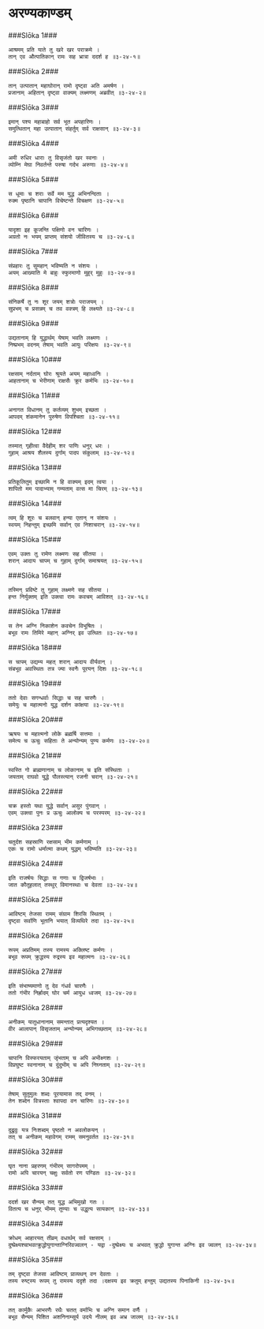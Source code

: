 अरण्यकाण्डम्
===============================


###Slōka 1###


    आश्रमम् प्रति याते तु खरे खर पराक्रमे ।
    तान् एव औत्पातिकान् रामः सह भ्रात्रा ददर्श ह ॥३-२४-१॥


###Slōka 2###


    तान् उत्पातान् महाघोरान् रामो दृष्ट्वा अति अमर्षण ।
    प्रजानाम् अहितान् दृष्ट्वा वाक्यम् लक्ष्मणम् अब्रवीत् ॥३-२४-२॥


###Slōka 3###


    इमान् पश्य महाबाहो सर्व भूत अपहारिणः ।
    समुत्थितान् महा उत्पातान् संहर्तुम् सर्व राक्षसान् ॥३-२४-३॥


###Slōka 4###


    अमी रुधिर धाराः तु विसृजंतो खर स्वनाः ।
    व्योम्नि मेघा निवर्तन्ते परुषा गर्दभ अरुणाः ॥३-२४-४॥


###Slōka 5###


    स धूमाः च शराः सर्वे मम युद्ध अभिनन्दिताः ।
    रुक्म पृष्ठानि चापानि विचेष्टन्ते विचक्षण ॥३-२४-५॥


###Slōka 6###


    यादृशा इह कूजन्ति पक्षिणो वन चारिणः ।
    अग्रतो नः भयम् प्राप्तम् संशयो जीवितस्य च ॥३-२४-६॥


###Slōka 7###


    संप्रहारः तु सुमहान् भविष्यति न संशयः ।
    अयम् आख्याति मे बाहुः स्फुरमाणो मुहुर् मुहुः ॥३-२४-७॥


###Slōka 8###


    संनिकर्षे तु नः शूर जयम् शत्रोः पराजयम् ।
    सुप्रभम् च प्रसन्नम् च तव वक्त्रम् हि लक्ष्यते ॥३-२४-८॥


###Slōka 9###


    उद्यतानाम् हि युद्धार्थम् येषाम् भवति लक्ष्मणः ।
    निष्प्रभम् वदनम् तेषाम् भवति आयुः परिक्षयः ॥३-२४-९॥


###Slōka 10###


    रक्षसाम् नर्दताम् घोरः श्रूयते अयम् महाध्वनिः ।
    आहतानाम् च भेरीणाम् राक्षसैः क्रूर कर्मभिः ॥३-२४-१०॥


###Slōka 11###


    अनागत विधानम् तु कर्तव्यम् शुभम् इच्छता ।
    आपदम् शंकमानेन पुरुषेण विपश्चिता ॥३-२४-११॥


###Slōka 12###


    तस्मात् गृहीत्वा वैदेहीम् शर पाणिः धनुर् धरः ।
    गुहाम् आश्रय शैलस्य दुर्गाम् पादप संकुलाम् ॥३-२४-१२॥


###Slōka 13###


    प्रतिकूलितुम् इच्छामि न हि वाक्यम् इदम् त्वया ।
    शापितो मम पादाभ्याम् गम्यताम् वत्स मा चिरम् ॥३-२४-१३॥


###Slōka 14###


    त्वम् हि शूरः च बलवान् हन्या एतान् न संशयः ।
    स्वयम् निहन्तुम् इच्छमि सर्वान् एव निशाचरान् ॥३-२४-१४॥


###Slōka 15###


    एवम् उक्तः तु रामेण लक्ष्मणः सह सीतया ।
    शरान् आदाय चापम् च गुहाम् दुर्गाम् समाश्रयत् ॥३-२४-१५॥


###Slōka 16###


    तस्मिन् प्रविष्टे तु गुहाम् लक्ष्मणे सह सीतया ।
    हन्त निर्युक्तम् इति उक्त्वा रामः कवचम् आविशत् ॥३-२४-१६॥


###Slōka 17###


    स तेन अग्नि निकाशेन कवचेन विभूषितः ।
    बभूव रामः तिमिरे महान् अग्निर् इव उत्थितः ॥३-२४-१७॥


###Slōka 18###


    स चापम् उद्यम्य महत् शरान् आदाय वीर्यवान् ।
    संबभूव अवस्थितः तत्र ज्या स्वनैः पूरयन् दिशः ॥३-२४-१८॥


###Slōka 19###


    ततो देवाः सगन्धर्वाः सिद्धाः च सह चारणैः ।
    समेयुः च महात्मनो युद्ध दर्शन कांक्षया ॥३-२४-१९॥


###Slōka 20###


    ऋषयः च महात्मनो लोके ब्रह्मर्षि सत्तमाः ।
    समेत्य च ऊचुः सहिताः ते अन्योन्यम् पुण्य कर्मणः ॥३-२४-२०॥


###Slōka 21###


    स्वस्ति गो ब्राह्मणानाम् च लोकानाम् च इति संस्थिताः ।
    जयताम् राघवो युद्धे पौलस्त्यान् रजनी चरान् ॥३-२४-२१॥


###Slōka 22###


    चक्र हस्तो यथा युद्धे सर्वान् असुर पुंगवान् ।
    एवम् उक्त्वा पुनः प्र ऊचुः आलोक्य च परस्परम् ॥३-२४-२२॥


###Slōka 23###


    चतुर्दश सहस्राणि रक्षसाम् भीम कर्मणाम् ।
    एकः च रामो धर्मात्मा कथम् युद्धम् भविष्यति ॥३-२४-२३॥


###Slōka 24###


    इति राजर्षयः सिद्धाः स गणाः च द्विजर्षभाः ।
    जात कौतूहलात् तस्थुर् विमानस्थाः च देवता ॥३-२४-२४॥


###Slōka 25###


    आविष्टम् तेजसा रामम् संग्राम शिरसि स्थितम् ।
    दृष्ट्वा सर्वाणि भूतानि भयात् विव्यथिरे तदा ॥३-२४-२५॥


###Slōka 26###


    रूपम् अप्रतिमम् तस्य रामस्य अक्लिष्ट कर्मणः ।
    बभूव रूपम् क्रुद्धस्य रुद्रस्य इव महात्मनः ॥३-२४-२६॥


###Slōka 27###


    इति संभाष्यमाणो तु देव गंधर्व चारणैः ।
    ततो गंभीर निर्ह्रादम् घोर चर्म आयुध ध्वजम् ॥३-२४-२७॥


###Slōka 28###


    अनीकम् यातुधानानाम् समन्तात् प्रत्यदृश्यत ।
    वीर आलापान् विसृजताम् अन्योन्यम् अभिगच्छताम् ॥३-२४-२८॥


###Slōka 29###


    चापानि विस्फरयताम् जृंभताम् च अपि अभीक्ष्णशः ।
    विप्रघुष्ट स्वनानाम् च दुंदुभीम् च अपि निघ्नताम् ॥३-२४-२९॥


###Slōka 30###


    तेषाम् सुतुमुलः शब्दः पूरयामास तद् वनम् ।
    तेन शब्देन वित्रस्ताः श्वापदा वन चारिणः ॥३-२४-३०॥


###Slōka 31###


    दुद्रुवुः यत्र निःशब्दम् पृष्ठतो न अवलोकयन् ।
    तत् च अनीकम् महावेगम् रामम् समनुवर्तत ॥३-२४-३१॥


###Slōka 32###


    घृत नाना प्रहरणम् गंभीरम् सागरोपमम् ।
    रामो अपि चारयन् चक्षुः सर्वतो रण पण्डितः ॥३-२४-३२॥


###Slōka 33###


    ददर्श खर सैन्यम् तत् युद्ध अभिमुखो गतः ।
    वितत्य च धनुर् भीमम् तूण्याः च उद्धृत्य सायकान् ॥३-२४-३३॥


###Slōka 34###


    क्रोधम् आहारयत् तीव्रम् वधार्थम् सर्व रक्षसाम् ।
    दुष्प्रेक्ष्यश्चाभवत्क्रुद्धोयुगान्ताग्निरिवज्वलन् - यद्वा -दुष्प्रेक्ष्यः च अभवत् क्रुद्धो युगान्त अग्निः इव ज्वलन् ॥३-२४-३४॥


###Slōka 35###


    तम् दृष्ट्वा तेजसा आविष्टम् प्राव्यथन् वन देवताः ।
    तस्य रुष्ट्स्य रूपम् तु रामस्य ददृशे तदा ।दक्षस्य इव क्रतुम् हन्तुम् उद्यतस्य पिनाकिनी ॥३-२४-३५॥


###Slōka 36###


    तत् कार्मुकैः आभरणैः रथैः चतत् वर्माभिः च अग्नि समान वर्णैः ।
    बभूव सैन्यम् पिशित अशनिनाम्सूर्य उदये नीलम् इव अभ्र जालम् ॥३-२४-३६॥


